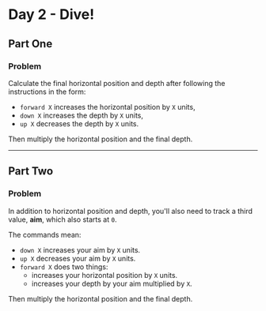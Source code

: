# Day 2 - Dive!

## Part One

### Problem

Calculate the final horizontal position and depth after following the instructions in the form:
* `forward X` increases the horizontal position by `X` units,
* `down X` increases the depth by `X` units,
* `up X` decreases the depth by `X` units.

Then multiply the horizontal position and the final depth.

---

## Part Two

### Problem

In addition to horizontal position and depth, you'll also need to track a third value, **aim**, which also starts at `0`.

The commands mean:
* `down X` increases your aim by `X` units.
* `up X` decreases your aim by `X` units.
* `forward X` does two things:
  * increases your horizontal position by `X` units.
  * increases your depth by your aim multiplied by `X`.

Then multiply the horizontal position and the final depth.
